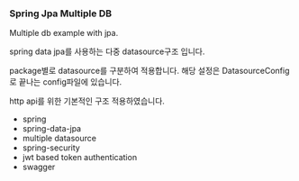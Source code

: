 ### Spring Jpa Multiple DB

Multiple db example with jpa.

spring data jpa를 사용하는 다중 datasource구조 입니다.

package별로 datasource를 구분하여 적용합니다. 해당 설정은 DatasourceConfig로 끝나는 config파일에 있습니다.

http api를 위한 기본적인 구조 적용하였습니다.

- spring
- spring-data-jpa
- multiple datasource
- spring-security
- jwt based token authentication
- swagger
